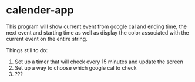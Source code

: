 # calender-app

This program will show current event from google cal and ending time, the next event and starting time as well as display the color associated with the current event on the entire string.

Things still to do:
1. Set up a timer that will check every 15 minutes and update the screen
2. Set up a way to choose which google cal to check
3. ???
